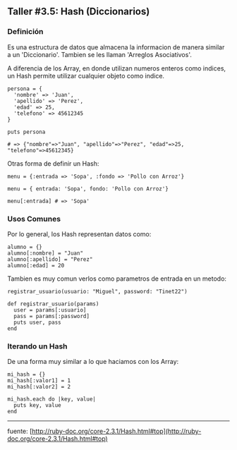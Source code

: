 ## Taller #3.5: Hash (Diccionarios)

### Definición

Es una estructura de datos que almacena la informacion de manera similar a un 'Diccionario'. Tambien se les llaman 'Arreglos Asociativos'.

A diferencia de los Array, en donde utilizan numeros enteros como indices, un Hash permite utilizar cualquier objeto como indice.


```
persona = {
  'nombre' => 'Juan',
  'apellido' => 'Perez',
  'edad' => 25,
  'telefono' => 45612345
}

puts persona 

# => {"nombre"=>"Juan", "apellido"=>"Perez", "edad"=>25, "telefono"=>45612345}
```

Otras forma de definir un Hash:

```
menu = {:entrada => 'Sopa', :fondo => 'Pollo con Arroz'}

menu = { entrada: 'Sopa', fondo: 'Pollo con Arroz'}

menu[:entrada] # => 'Sopa'

```  

### Usos Comunes 

Por lo general, los Hash representan datos como:

```
alumno = {}
alumno[:nombre] = "Juan"
alumno[:apellido] = "Perez"
alumno[:edad] = 20
```

Tambien es muy comun verlos como parametros de entrada en un metodo:

```
registrar_usuario(usuario: "Miguel", password: "Tinet22")

def registrar_usuario(params)
  user = params[:usuario]
  pass = params[:password]
  puts user, pass
end
```


### Iterando un Hash

De una forma muy similar a lo que haciamos con los Array:

```
mi_hash = {}
mi_hash[:valor1] = 1
mi_hash[:valor2] = 2

mi_hash.each do |key, value|
  puts key, value
end

```

---
fuente: [http://ruby-doc.org/core-2.3.1/Hash.html#top](http://ruby-doc.org/core-2.3.1/Hash.html#top)
